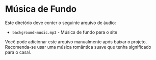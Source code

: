 # Música de Fundo

Este diretório deve conter o seguinte arquivo de áudio:

- `background-music.mp3` - Música de fundo para o site

Você pode adicionar este arquivo manualmente após baixar o projeto.
Recomenda-se usar uma música romântica suave que tenha significado para o casal.
